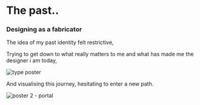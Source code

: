 # The past..
### Designing as a fabricator

The idea of my past identity felt restrictive, 

Trying to get down to what really matters to me and what has made me the designer i am today, 

![type poster](https://user-images.githubusercontent.com/94196366/167212381-0758511f-efaa-44c3-87e4-276dffc55a70.jpg)


And visualising this journey, hesitating to enter a new path.



![poster 2 - portal](https://user-images.githubusercontent.com/94196366/166559672-ea03e666-07e1-44c9-92c8-c04f20919fe5.png)
